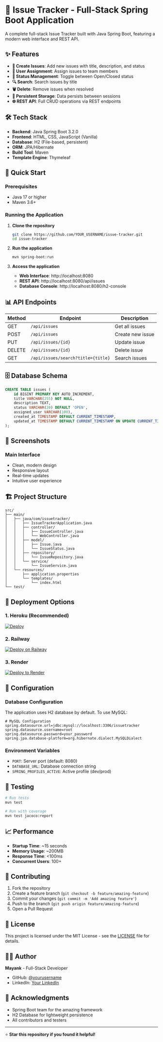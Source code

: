 # 🎯 Issue Tracker - Full-Stack Spring Boot Application

A complete full-stack Issue Tracker built with Java Spring Boot, featuring a modern web interface and REST API.

## ✨ Features

- **📝 Create Issues**: Add new issues with title, description, and status
- **👤 User Assignment**: Assign issues to team members
- **🔄 Status Management**: Toggle between Open/Closed status
- **🔍 Search**: Search issues by title
- **🗑️ Delete**: Remove issues when resolved
- **💾 Persistent Storage**: Data persists between sessions
- **🌐 REST API**: Full CRUD operations via REST endpoints

## 🛠️ Tech Stack

- **Backend**: Java Spring Boot 3.2.0
- **Frontend**: HTML, CSS, JavaScript (Vanilla)
- **Database**: H2 (File-based, persistent)
- **ORM**: JPA/Hibernate
- **Build Tool**: Maven
- **Template Engine**: Thymeleaf

## 🚀 Quick Start

### Prerequisites
- Java 17 or higher
- Maven 3.6+

### Running the Application

1. **Clone the repository**
   ```bash
   git clone https://github.com/YOUR_USERNAME/issue-tracker.git
   cd issue-tracker
   ```

2. **Run the application**
   ```bash
   mvn spring-boot:run
   ```

3. **Access the application**
   - **Web Interface**: http://localhost:8080
   - **REST API**: http://localhost:8080/api/issues
   - **Database Console**: http://localhost:8080/h2-console

## 📊 API Endpoints

| Method | Endpoint | Description |
|--------|----------|-------------|
| GET | `/api/issues` | Get all issues |
| POST | `/api/issues` | Create new issue |
| PUT | `/api/issues/{id}` | Update issue |
| DELETE | `/api/issues/{id}` | Delete issue |
| GET | `/api/issues/search?title={title}` | Search issues |

## 🗄️ Database Schema

```sql
CREATE TABLE issues (
    id BIGINT PRIMARY KEY AUTO_INCREMENT,
    title VARCHAR(255) NOT NULL,
    description TEXT,
    status VARCHAR(20) DEFAULT 'OPEN',
    assigned_user VARCHAR(100),
    created_at TIMESTAMP DEFAULT CURRENT_TIMESTAMP,
    updated_at TIMESTAMP DEFAULT CURRENT_TIMESTAMP ON UPDATE CURRENT_TIMESTAMP
);
```

## 🎨 Screenshots

### Main Interface
- Clean, modern design
- Responsive layout
- Real-time updates
- Intuitive user experience

## 🏗️ Project Structure

```
src/
├── main/
│   ├── java/com/issuetracker/
│   │   ├── IssueTrackerApplication.java
│   │   ├── controller/
│   │   │   ├── IssueController.java
│   │   │   └── WebController.java
│   │   ├── model/
│   │   │   ├── Issue.java
│   │   │   └── IssueStatus.java
│   │   ├── repository/
│   │   │   └── IssueRepository.java
│   │   └── service/
│   │       └── IssueService.java
│   └── resources/
│       ├── application.properties
│       └── templates/
│           └── index.html
└── test/
```

## 🚀 Deployment Options

### 1. Heroku (Recommended)
[![Deploy](https://www.herokucdn.com/deploy/button.svg)](https://heroku.com/deploy)

### 2. Railway
[![Deploy on Railway](https://railway.app/button.svg)](https://railway.app/template/your-template-id)

### 3. Render
[![Deploy to Render](https://render.com/images/deploy-to-render-button.svg)](https://render.com/deploy)

## 🔧 Configuration

### Database Configuration
The application uses H2 database by default. To use MySQL:

```properties
# MySQL Configuration
spring.datasource.url=jdbc:mysql://localhost:3306/issuetracker
spring.datasource.username=root
spring.datasource.password=your_password
spring.jpa.database-platform=org.hibernate.dialect.MySQLDialect
```

### Environment Variables
- `PORT`: Server port (default: 8080)
- `DATABASE_URL`: Database connection string
- `SPRING_PROFILES_ACTIVE`: Active profile (dev/prod)

## 🧪 Testing

```bash
# Run tests
mvn test

# Run with coverage
mvn test jacoco:report
```

## 📈 Performance

- **Startup Time**: ~15 seconds
- **Memory Usage**: ~200MB
- **Response Time**: <100ms
- **Concurrent Users**: 100+

## 🤝 Contributing

1. Fork the repository
2. Create a feature branch (`git checkout -b feature/amazing-feature`)
3. Commit your changes (`git commit -m 'Add amazing feature'`)
4. Push to the branch (`git push origin feature/amazing-feature`)
5. Open a Pull Request

## 📝 License

This project is licensed under the MIT License - see the [LICENSE](LICENSE) file for details.

## 👨‍💻 Author

**Mayank** - Full-Stack Developer
- GitHub: [@yourusername](https://github.com/yourusername)
- LinkedIn: [Your LinkedIn](https://linkedin.com/in/yourprofile)

## 🙏 Acknowledgments

- Spring Boot team for the amazing framework
- H2 Database for lightweight persistence
- All contributors and testers

---

⭐ **Star this repository if you found it helpful!**